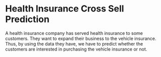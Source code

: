 # Health Insurance Cross Sell Prediction
A health insurance company has served health insurance to some customers. They want to expand their business to the vehicle insurance. Thus, by using the data they have, we have to predict whether the customers are interested in purchasing the vehicle insurance or not.

